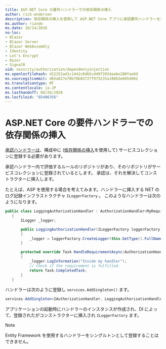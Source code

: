 ```yaml
---
title: ASP.NET Core の要件ハンドラーでの依存関係の挿入
author: rick-anderson
description: 依存関係の挿入を使用して ASP.NET Core アプリに承認要件ハンドラーを挿入する方法について説明します。
ms.author: riande
ms.date: 10/14/2016
no-loc:
- Blazor
- Blazor Server
- Blazor WebAssembly
- Identity
- Let's Encrypt
- Razor
- SignalR
uid: security/authorization/dependencyinjection
ms.openlocfilehash: d12253ad1c1442c0db5cd497393daabe280fae8d
ms.sourcegitcommit: d65a027e78bf0b83727f975235a18863e685d902
ms.translationtype: MT
ms.contentlocale: ja-JP
ms.lasthandoff: 06/26/2020
ms.locfileid: "85406356"
---
```

# <a name="dependency-injection-in-requirement-handlers-in-aspnet-core"></a>ASP.NET Core の要件ハンドラーでの依存関係の挿入

<a name="security-authorization-di"></a>

[承認ハンドラーは](xref:security/authorization/policies#handler-registration)、構成中に ([依存関係の挿入](xref:fundamentals/dependency-injection)を使用して) サービスコレクションに登録する必要があります。

承認ハンドラー内で評価するルールのリポジトリがあり、そのリポジトリがサービスコレクションに登録されているとします。 承認は、それを解決してコンストラクターに挿入します。

たとえば、ASP を使用する場合を考えてみます。ハンドラーに挿入する NET のログ記録インフラストラクチャ `ILoggerFactory` 。 このようなハンドラーは次のようになります。

```csharp
public class LoggingAuthorizationHandler : AuthorizationHandler<MyRequirement>
   {
       ILogger _logger;

       public LoggingAuthorizationHandler(ILoggerFactory loggerFactory)
       {
           _logger = loggerFactory.CreateLogger(this.GetType().FullName);
       }

       protected override Task HandleRequirementAsync(AuthorizationHandlerContext context, MyRequirement requirement)
       {
           _logger.LogInformation("Inside my handler");
           // Check if the requirement is fulfilled.
           return Task.CompletedTask;
       }
   }
   ```

ハンドラーは次のように登録し `services.AddSingleton()` ます。

```csharp
services.AddSingleton<IAuthorizationHandler, LoggingAuthorizationHandler>();
```

アプリケーションの起動時にハンドラーのインスタンスが作成され、DI によって、登録されたがコンストラクターに挿入され `ILoggerFactory` ます。

> [!NOTE]
> Entity Framework を使用するハンドラーをシングルトンとして登録することはできません。
